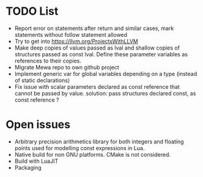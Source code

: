 # TODO List

 * Report error on statements after return and similar cases, mark statements without follow statement allowed
 * Try to get into https://llvm.org/ProjectsWithLLVM
 * Make deep copies of values passed as lval and shallow copies of structures passed as const lval. Define these parameter variables as references to their copies. 
 * Migrate Mewa repo to own github project
 * Implement generic var for global variables depending on a type (instead of static declarations)
 * Fix issue with scalar parameters declared as const reference that cannot be passed by value. solution: pass structures declared const, as const reference ?

# Open issues
* Arbitrary precision arithmetics library for both integers and floating points used for modelling const expressions in Lua.
* Native build for non GNU platforms. CMake is not considered.
* Build with LuaJIT
* Packaging

